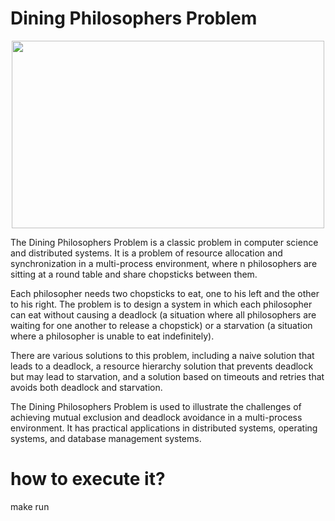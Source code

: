 # Dining Philosophers Problem
<p align="center"> 
<img src="https://sphof.readthedocs.io/_images/philtable.png" align="center" width="500" height="300">
</p>

The Dining Philosophers Problem is a classic problem in computer science and distributed systems. It is a problem of resource allocation and synchronization in a multi-process environment, where n philosophers are sitting at a round table and share chopsticks between them. 

Each philosopher needs two chopsticks to eat, one to his left and the other to his right. The problem is to design a system in which each philosopher can eat without causing a deadlock (a situation where all philosophers are waiting for one another to release a chopstick) or a starvation (a situation where a philosopher is unable to eat indefinitely). 

There are various solutions to this problem, including a naive solution that leads to a deadlock, a resource hierarchy solution that prevents deadlock but may lead to starvation, and a solution based on timeouts and retries that avoids both deadlock and starvation. 

The Dining Philosophers Problem is used to illustrate the challenges of achieving mutual exclusion and deadlock avoidance in a multi-process environment. It has practical applications in distributed systems, operating systems, and database management systems.
# how to execute it? 
  make run
